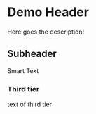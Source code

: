 # Demo Header

Here goes the description!

## Subheader 

Smart Text
### Third tier
text of third tier